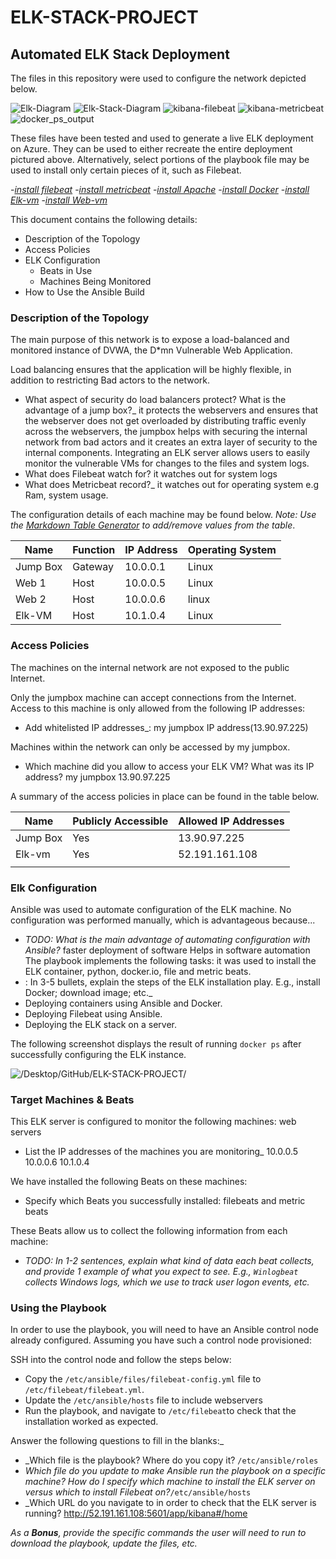 # ELK-STACK-PROJECT
## Automated ELK Stack Deployment

The files in this repository were used to configure the network depicted below.

![Elk-Diagram](Diagrams/Elk-Diagram.png)
![Elk-Stack-Diagram](Diagrams/Elk-Stack-Diagram.png)
![kibana-filebeat](Diagrams/kibana-filebeat.JPG)
![kibana-metricbeat](Diagrams/kibana-metricbeat.JPG)
![docker_ps_output](Diagrams/docker_ps_output.JPG)

These files have been tested and used to generate a live ELK deployment on Azure. They can be used to either recreate the entire deployment pictured above. Alternatively, select portions of the playbook file may be used to install only certain pieces of it, such as Filebeat.

-_[install filebeat](Ansible/filebeat-playbook.yml)_
-_[install metricbeat](Ansible/metricbeat-playbook.yml)_
-_[install Apache](Ansible/Apache-playbook.yml)_
-_[install Docker](Ansible/Docker-playbook.yml)_
-_[install Elk-vm](Ansible/Elk-vm-playbook.yml)_
-_[install Web-vm](Ansible/Webvm-playbook.yml)_

This document contains the following details:
- Description of the Topology
- Access Policies
- ELK Configuration
  - Beats in Use
  - Machines Being Monitored
- How to Use the Ansible Build


### Description of the Topology

The main purpose of this network is to expose a load-balanced and monitored instance of DVWA, the D*mn Vulnerable Web Application.

Load balancing ensures that the application will be highly flexible, in addition to restricting Bad actors to the network.
-  What aspect of security do load balancers protect? What is the advantage of a jump box?_
    it protects the webservers and ensures that the webserver does not get overloaded by distributing traffic evenly across the webservers, the jumpbox helps with securing the internal network from bad actors and it creates an extra layer of security to the internal components. 
Integrating an ELK server allows users to easily monitor the vulnerable VMs for changes to the files and system logs.
-  What does Filebeat watch for? it watches out for system logs
-  What does Metricbeat record?_ it watches out for operating system  e.g Ram, system usage.

The configuration details of each machine may be found below.
_Note: Use the [Markdown Table Generator](http://www.tablesgenerator.com/markdown_tables) to add/remove values from the table_.

| Name     | Function | IP Address | Operating System |
|----------|----------|------------|------------------|
| Jump Box | Gateway  | 10.0.0.1   |      Linux       |
| Web 1    |   Host   | 10.0.0.5   |      Linux       |
| Web 2    |   Host   | 10.0.0.6   |      linux       |
| Elk-VM   |   Host   | 10.1.0.4   |      Linux       |

### Access Policies

The machines on the internal network are not exposed to the public Internet. 

Only the jumpbox machine can accept connections from the Internet. Access to this machine is only allowed from the following IP addresses:
- Add whitelisted IP addresses_: my jumpbox IP address(13.90.97.225)

Machines within the network can only be accessed by my jumpbox.
-  Which machine did you allow to access your ELK VM? What was its IP address? my jumpbox  13.90.97.225

A summary of the access policies in place can be found in the table below.

| Name     | Publicly Accessible | Allowed IP Addresses |
|----------|---------------------|----------------------|
| Jump Box |    Yes              | 13.90.97.225         |
| Elk-vm   |    Yes              | 52.191.161.108       |
|          |                     |                      |

### Elk Configuration

Ansible was used to automate configuration of the ELK machine. No configuration was performed manually, which is advantageous because...
- _TODO: What is the main advantage of automating configuration with Ansible?_
faster deployment of software
Helps in software automation
The playbook implements the following tasks: it was used to install the ELK container, python, docker.io, file and metric beats.
- : In 3-5 bullets, explain the steps of the ELK installation play. E.g., install Docker; download image; etc._
- Deploying containers using Ansible and Docker.
- Deploying Filebeat using Ansible.
- Deploying the ELK stack on a server.


The following screenshot displays the result of running `docker ps` after successfully configuring the ELK instance.

![/Desktop/GitHub/ELK-STACK-PROJECT/](Diagrams/docker_ps_output.JPG)

### Target Machines & Beats
This ELK server is configured to monitor the following machines: web servers
- List the IP addresses of the machines you are monitoring_
   10.0.0.5
   10.0.0.6
   10.1.0.4

We have installed the following Beats on these machines:
- Specify which Beats you successfully installed: filebeats and metric beats

These Beats allow us to collect the following information from each machine:
- _TODO: In 1-2 sentences, explain what kind of data each beat collects, and provide 1 example of what you expect to see. E.g., `Winlogbeat` collects Windows logs, which we use to track user logon events, etc._

### Using the Playbook
In order to use the playbook, you will need to have an Ansible control node already configured. Assuming you have such a control node provisioned: 

SSH into the control node and follow the steps below:
- Copy the `/etc/ansible/files/filebeat-config.yml` file to `/etc/filebeat/filebeat.yml`.
- Update the `/etc/ansible/hosts` file to include webservers
- Run the playbook, and navigate to `/etc/filebeat`to check that the installation worked as expected.

 Answer the following questions to fill in the blanks:_
- _Which file is the playbook? Where do you copy it? `/etc/ansible/roles`
- _Which file do you update to make Ansible run the playbook on a specific machine? How do I specify which machine to install the ELK server on versus which to install Filebeat on?_`/etc/ansible/hosts` 
- _Which URL do you navigate to in order to check that the ELK server is running? http://52.191.161.108:5601/app/kibana#/home

_As a **Bonus**, provide the specific commands the user will need to run to download the playbook, update the files, etc._